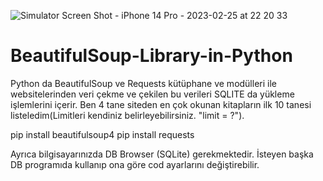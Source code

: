 ![Simulator Screen Shot - iPhone 14 Pro - 2023-02-25 at 22 20 33](https://user-images.githubusercontent.com/72821593/222897376-cbb53902-b337-496e-9d0a-4c9c5a406810.png)
# BeautifulSoup-Library-in-Python

Python da BeautifulSoup ve Requests kütüphane ve modülleri ile websitelerinden veri çekme ve çekilen bu verileri SQLITE da yükleme işlemlerini içerir. Ben 4 tane siteden en çok okunan 
kitapların ilk 10 tanesi listeledim(Limitleri kendiniz belirleyebilirsiniz. "limit = ?").

pip install beautifulsoup4
pip install requests

Ayrıca bilgisayarınızda DB Browser (SQLite) gerekmektedir. İsteyen başka DB programıda kullanıp ona göre cod ayarlarını değiştirebilir.


